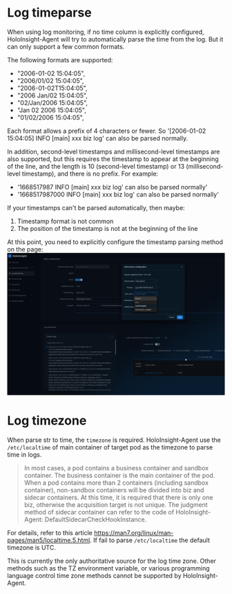 # Log timeparse
When using log monitoring, if no time column is explicitly configured, HoloInsight-Agent will try to automatically parse the time from the log.
But it can only support a few common formats.

The following formats are supported:
- "2006-01-02 15:04:05",
- "2006/01/02 15:04:05",
- "2006-01-02T15:04:05",
- "2006 Jan/02 15:04:05",
- "02/Jan/2006 15:04:05",
- "Jan 02 2006 15:04:05",
- "01/02/2006 15:04:05",

Each format allows a prefix of 4 characters or fewer.
So '[2006-01-02 15:04:05] INFO [main] xxx biz log' can also be parsed normally.

In addition, second-level timestamps and millisecond-level timestamps are also supported, but this requires the timestamp to appear at the beginning of the line, and the length is 10 (second-level timestamp) or 13 (millisecond-level timestamp), and there is no prefix.
For example:
- '1668517987  INFO [main] xxx biz log' can also be parsed normally'
- '1668517987000  INFO [main] xxx biz log' can also be parsed normally'

If your timestamps can't be parsed automatically, then maybe:
1. Timestamp format is not common
2. The position of the timestamp is not at the beginning of the line

At this point, you need to explicitly configure the timestamp parsing method on the page:
![log-timeparse.png](log-timeparse.png)

# Log timezone
When parse str to time, the `timezone` is required.
HoloInsight-Agent use the `/etc/localtime` of main container of target pod as the timezone to parse time in logs.
> In most cases, a pod contains a business container and sandbox container. The business container is the main container of the pod.
> When a pod contains more than 2 containers (including sandbox container), non-sandbox containers will be divided into biz and sidecar containers.
> At this time, it is required that there is only one biz, otherwise the acquisition target is not unique.
> The judgment method of sidecar container can refer to the code of HoloInsight-Agent: DefaultSidecarCheckHookInstance.

For details, refer to this article https://man7.org/linux/man-pages/man5/localtime.5.html.
If fail to parse `/etc/localtime` the default timezone is UTC.

This is currently the only authoritative source for the log time zone. Other methods such as the TZ environment variable, or various programming language control time zone methods cannot be supported by HoloInsight-Agent.
